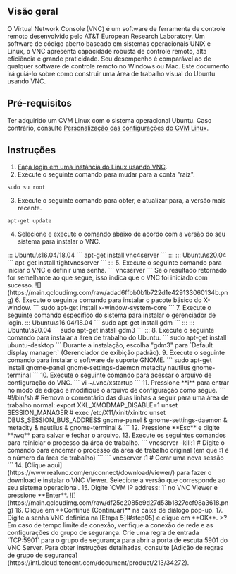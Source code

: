 ## Visão geral
O Virtual Network Console (VNC) é um software de ferramenta de controle remoto desenvolvido pelo AT&T European Research Laboratory. Um software de código aberto baseado em sistemas operacionais UNIX e Linux, o VNC apresenta capacidade robusta de controle remoto, alta eficiência e grande praticidade. Seu desempenho é comparável ao de qualquer software de controle remoto no Windows ou Mac. Este documento irá guiá-lo sobre como construir uma área de trabalho visual do Ubuntu usando VNC.

## Pré-requisitos
Ter adquirido um CVM Linux com o sistema operacional Ubuntu. Caso contrário, consulte [Personalização das configurações do CVM Linux](https://intl.cloud.tencent.com/document/product/213/10517).


## Instruções

1. [Faça login em uma instância do Linux usando VNC](https://intl.cloud.tencent.com/document/product/213/5436).
2. Execute o seguinte comando para mudar para a conta "raiz".
```
sudo su root
```
3. Execute o seguinte comando para obter, e atualizar para, a versão mais recente.
```
apt-get update
```
4. Selecione e execute o comando abaixo de acordo com a versão do seu sistema para instalar o VNC.
<dx-tabs>
::: Ubuntu\s16.04/18.04
```
apt-get install vnc4server
```
:::
::: Ubuntu\s20.04
```
apt-get install tightvncserver
```
:::
</dx-tabs>
5. <span id="step05"></span>Execute o seguinte comando para iniciar o VNC e definir uma senha.
```
vncserver
```
Se o resultado retornado for semelhante ao que segue, isso indica que o VNC foi iniciado com sucesso.
![](https://main.qcloudimg.com/raw/adad6ffbb0b1b722d1e429133060134b.png)
6. Execute o seguinte comando para instalar o pacote básico do X-window.
```
sudo apt-get install x-window-system-core
```
7. Execute o seguinte comando específico do sistema para instalar o gerenciador de login.
<dx-tabs>
::: Ubuntu\s16.04/18.04
```
sudo apt-get install gdm
```
:::
::: Ubuntu\s20.04
```
sudo apt-get install gdm3
```
:::
</dx-tabs>
8. Execute o seguinte comando para instalar a área de trabalho do Ubuntu.
```
sudo apt-get install ubuntu-desktop
```
Durante a instalação, escolha "gdm3" para `Default display manager:` (Gerenciador de exibição padrão).
9. Execute o seguinte comando para instalar o software de suporte GNOME.
```
sudo apt-get install gnome-panel gnome-settings-daemon metacity nautilus gnome-terminal
```
10. Execute o seguinte comando para acessar o arquivo de configuração do VNC.
```
vi ~/.vnc/xstartup
```
11. Pressione **i** para entrar no modo de edição e modifique o arquivo de configuração como segue.
```
#!/bin/sh
# Remova o comentário das duas linhas a seguir para uma área de trabalho normal:
export XKL_XMODMAP_DISABLE=1
 unset SESSION_MANAGER
# exec /etc/X11/xinit/xinitrc
unset DBUS_SESSION_BUS_ADDRESS
gnome-panel &
gnome-settings-daemon &
metacity &
nautilus &
gnome-terminal &
```
12. Pressione **Esc** e digite **:wq** para salvar e fechar o arquivo.
13. Execute os seguintes comandos para reiniciar o processo da área de trabalho.
```
vncserver -kill:1 # Digite o comando para encerrar o processo da área de trabalho original (em que :1 é o número da área de trabalho)
```
```
vncserver :1 # Gerar uma nova sessão
```
14. [Clique aqui](https://www.realvnc.com/en/connect/download/viewer/) para fazer o download e instalar o VNC Viewer. Selecione a versão que corresponde ao seu sistema operacional.
15. Digite `CVM IP address: 1` no VNC Viewer e pressione **Enter**.
![](https://main.qcloudimg.com/raw/df25e2085e9d27d53b1827ccf98a3618.png)
16. Clique em **Continue (Continuar)** na caixa de diálogo pop-up.
17. Digite a senha VNC definida na [Etapa 5](#step05) e clique em **OK**.
>? Em caso de tempo limite de conexão, verifique a conexão de rede e as configurações do grupo de segurança. Crie uma regra de entrada `TCP:5901` para o grupo de segurança para abrir a porta de escuta 5901 do VNC Server. Para obter instruções detalhadas, consulte [Adição de regras de grupo de segurança](https://intl.cloud.tencent.com/document/product/213/34272).









